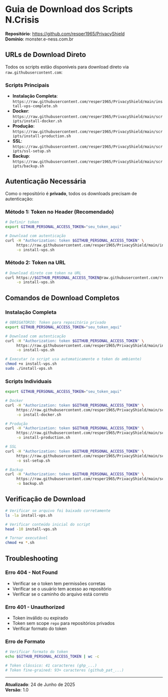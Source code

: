 # Guia de Download dos Scripts N.Crisis

**Repositório**: https://github.com/resper1965/PrivacyShield  
**Domínio**: monster.e-ness.com.br

## URLs de Download Direto

Todos os scripts estão disponíveis para download direto via `raw.githubusercontent.com`:

### Scripts Principais
- **Instalação Completa**: `https://raw.githubusercontent.com/resper1965/PrivacyShield/main/install-vps-complete.sh`
- **Docker**: `https://raw.githubusercontent.com/resper1965/PrivacyShield/main/scripts/install-docker.sh`
- **Produção**: `https://raw.githubusercontent.com/resper1965/PrivacyShield/main/scripts/install-production.sh`
- **SSL**: `https://raw.githubusercontent.com/resper1965/PrivacyShield/main/scripts/ssl-setup.sh`
- **Backup**: `https://raw.githubusercontent.com/resper1965/PrivacyShield/main/scripts/backup.sh`

## Autenticação Necessária

Como o repositório é **privado**, todos os downloads precisam de autenticação:

### Método 1: Token no Header (Recomendado)
```bash
# Definir token
export GITHUB_PERSONAL_ACCESS_TOKEN="seu_token_aqui"

# Download com autenticação
curl -H "Authorization: token $GITHUB_PERSONAL_ACCESS_TOKEN" \
     https://raw.githubusercontent.com/resper1965/PrivacyShield/main/install-vps-complete.sh \
     -o install-vps.sh
```

### Método 2: Token na URL
```bash
# Download direto com token na URL
curl https://$GITHUB_PERSONAL_ACCESS_TOKEN@raw.githubusercontent.com/resper1965/PrivacyShield/main/install-vps-complete.sh \
     -o install-vps.sh
```

## Comandos de Download Completos

### Instalação Completa
```bash
# OBRIGATÓRIO: Token para repositório privado
export GITHUB_PERSONAL_ACCESS_TOKEN="seu_token_aqui"

# Download com autenticação
curl -H "Authorization: token $GITHUB_PERSONAL_ACCESS_TOKEN" \
     https://raw.githubusercontent.com/resper1965/PrivacyShield/main/install-vps-complete.sh \
     -o install-vps.sh

# Executar (o script usa automaticamente o token do ambiente)
chmod +x install-vps.sh
sudo ./install-vps.sh
```

### Scripts Individuais
```bash
export GITHUB_PERSONAL_ACCESS_TOKEN="seu_token_aqui"

# Docker
curl -H "Authorization: token $GITHUB_PERSONAL_ACCESS_TOKEN" \
     https://raw.githubusercontent.com/resper1965/PrivacyShield/main/scripts/install-docker.sh \
     -o install-docker.sh

# Produção
curl -H "Authorization: token $GITHUB_PERSONAL_ACCESS_TOKEN" \
     https://raw.githubusercontent.com/resper1965/PrivacyShield/main/scripts/install-production.sh \
     -o install-production.sh

# SSL
curl -H "Authorization: token $GITHUB_PERSONAL_ACCESS_TOKEN" \
     https://raw.githubusercontent.com/resper1965/PrivacyShield/main/scripts/ssl-setup.sh \
     -o ssl-setup.sh

# Backup
curl -H "Authorization: token $GITHUB_PERSONAL_ACCESS_TOKEN" \
     https://raw.githubusercontent.com/resper1965/PrivacyShield/main/scripts/backup.sh \
     -o backup.sh
```

## Verificação de Download

```bash
# Verificar se arquivo foi baixado corretamente
ls -la install-vps.sh

# Verificar conteúdo inicial do script
head -10 install-vps.sh

# Tornar executável
chmod +x *.sh
```

## Troubleshooting

### Erro 404 - Not Found
- Verificar se o token tem permissões corretas
- Verificar se o usuário tem acesso ao repositório
- Verificar se o caminho do arquivo está correto

### Erro 401 - Unauthorized
- Token inválido ou expirado
- Token sem scope `repo` para repositórios privados
- Verificar formato do token

### Erro de Formato
```bash
# Verificar formato do token
echo $GITHUB_PERSONAL_ACCESS_TOKEN | wc -c

# Token clássico: 41 caracteres (ghp_...)
# Token fine-grained: 93+ caracteres (github_pat_...)
```

---

**Atualizado**: 24 de Junho de 2025  
**Versão**: 1.0